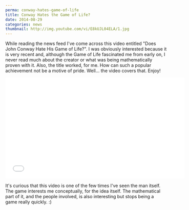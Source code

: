 ```yaml
---
perma: conway-hates-game-of-life
title: Conway Hates the Game of Life?
date: 2014-08-29
categories: news
thumbnail: http://img.youtube.com/vi/E8kUJL04ELA/1.jpg
---
```


While reading the news feed I've come across this video entitled "Does John
Conway Hate His Game of Life?". I was obviously interested because it is very
recent and, although the Game of Life fascinated me from early on, I never read
much about the creator or what was being mathematically proven with it. Also,
the title worked, for me. How can such a popular achievement not be a motive of
pride. Well... the video covers that. Enjoy!

<iframe width="560" height="315" src="//www.youtube-nocookie.com/embed/E8kUJL04ELA" frameborder="0" allowfullscreen></iframe>

It's curious that this video is one of the few times I've seen the man
itself. The game interests me conceptually, for the idea itself. The
mathematical part of it, and the people involved, is also interesting but stops
being a game really quickly. :)
